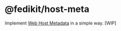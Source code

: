 # @fedikit/host-meta

Implement [Web Host Metadata](https://datatracker.ietf.org/doc/html/rfc6415) in
a simple way. [WIP]
